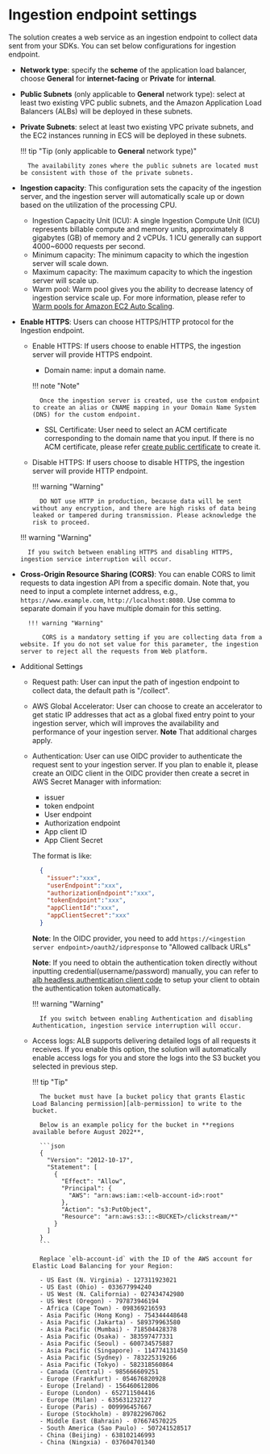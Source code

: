 # Ingestion endpoint settings
The solution creates a web service as an ingestion endpoint to collect data sent from your SDKs. You can set below configurations for ingestion endpoint.

* **Network type**: specify the **scheme** of the application load balancer, choose **General** for **internet-facing** or **Private** for **internal**.

* **Public Subnets** (only applicable to **General** network type): select at least two existing VPC public subnets, and the Amazon Application Load Balancers (ALBs) will be deployed in these subnets.

* **Private Subnets**: select at least two existing VPC private subnets, and the EC2 instances running in ECS will be deployed in these subnets.

    !!! tip "Tip (only applicable to **General** network type)"

        The availability zones where the public subnets are located must be consistent with those of the private subnets.

* **Ingestion capacity**: This configuration sets the capacity of the ingestion server, and the ingestion server will automatically scale up or down based on the utilization of the processing CPU.
    * Ingestion Capacity Unit (ICU): A single Ingestion Compute Unit (ICU) represents billable compute and memory units, approximately 8 gigabytes (GB) of memory and 2 vCPUs. 1 ICU generally can support 4000~6000 requests per second.
    * Minimum capacity: The minimum capacity to which the ingestion server will scale down.
    * Maximum capacity: The maximum capacity to which the ingestion server will scale up.
    * Warm pool: Warm pool gives you the ability to decrease latency of ingestion service scale up. For more information, please refer to [Warm pools for Amazon EC2 Auto Scaling](https://docs.aws.amazon.com/autoscaling/ec2/userguide/ec2-auto-scaling-warm-pools.html).

* **Enable HTTPS**: Users can choose HTTPS/HTTP protocol for the Ingestion endpoint.
    * Enable HTTPS: If users choose to enable HTTPS, the ingestion server will provide HTTPS endpoint. 
        * Domain name: input a domain name.  
         
        !!! note "Note"

            Once the ingestion server is created, use the custom endpoint to create an alias or CNAME mapping in your Domain Name System (DNS) for the custom endpoint.
        * SSL Certificate: User need to select an ACM certificate corresponding to the domain name that you input. If there is no ACM certificate, please refer [create public certificate](https://docs.aws.amazon.com/acm/latest/userguide/gs-acm-request-public.html) to create it.

    * Disable HTTPS: If users choose to disable HTTPS, the ingestion server will provide HTTP endpoint.

        !!! warning "Warning"

            DO NOT use HTTP in production, because data will be sent without any encryption, and there are high risks of data being leaked or tampered during transmission. Please acknowledge the risk to proceed.

    !!! warning "Warning"

        If you switch between enabling HTTPS and disabling HTTPS, ingestion service interruption will occur.

* **Cross-Origin Resource Sharing (CORS)**: You can enable CORS to limit requests to data ingestion API from a specific domain. Note that, you need to input a complete internet address, e.g., `https://www.example.com`, `http://localhost:8080`. Use comma to separate domain if you have multiple domain for this setting.

        !!! warning "Warning"

            CORS is a mandatory setting if you are collecting data from a website. If you do not set value for this parameter, the ingestion server to reject all the requests from Web platform.

* Additional Settings
    * Request path: User can input the path of ingestion endpoint to collect data, the default path is "/collect".
    * AWS Global Accelerator: User can choose to create an accelerator to get static IP addresses that act as a global fixed entry point to your ingestion server, which will improves the availability and performance of your ingestion server. 
      **Note** That additional charges apply.
    * Authentication: User can use OIDC provider to authenticate the request sent to your ingestion server. If you plan to enable it, please create an OIDC client in the OIDC provider then create a secret in AWS Secret Manager with information:
        * issuer
        * token endpoint
        * User endpoint
        * Authorization endpoint
        * App client ID
        * App Client Secret

        The format is like:
        ```json
          {
            "issuer":"xxx",
            "userEndpoint":"xxx",
            "authorizationEndpoint":"xxx",
            "tokenEndpoint":"xxx",
            "appClientId":"xxx",
            "appClientSecret":"xxx"
          }
        ```
      **Note**: In the OIDC provider, you need to add `https://<ingestion server endpoint>/oauth2/idpresponse` to "Allowed callback URLs"

        **Note**: If you need to obtain the authentication token directly without inputting credential(username/password) manually, you can refer to [alb headless authentication client code][alb-headless-authentication-client] to setup your client to obtain the authentication token automatically.

        !!! warning "Warning"

            If you switch between enabling Authentication and disabling Authentication, ingestion service interruption will occur.

    * Access logs: ALB supports delivering detailed logs of all requests it receives. If you enable this option, the solution will automatically enable access logs for you and store the logs into the S3 bucket you selected in previous step.

        !!! tip "Tip"

            The bucket must have [a bucket policy that grants Elastic Load Balancing permission][alb-permission] to write to the bucket.

            Below is an example policy for the bucket in **regions available before August 2022**,

            ```json
            {
              "Version": "2012-10-17",
              "Statement": [
                {
                  "Effect": "Allow",
                  "Principal": {
                    "AWS": "arn:aws:iam::<elb-account-id>:root"
                  },
                  "Action": "s3:PutObject",
                  "Resource": "arn:aws:s3:::<BUCKET>/clickstream/*"
                }
              ]
            }
            ```

            Replace `elb-account-id` with the ID of the AWS account for Elastic Load Balancing for your Region:

            - US East (N. Virginia) - 127311923021
            - US East (Ohio) - 033677994240
            - US West (N. California) - 027434742980
            - US West (Oregon) - 797873946194
            - Africa (Cape Town) - 098369216593
            - Asia Pacific (Hong Kong) - 754344448648
            - Asia Pacific (Jakarta) - 589379963580
            - Asia Pacific (Mumbai) - 718504428378
            - Asia Pacific (Osaka) - 383597477331
            - Asia Pacific (Seoul) - 600734575887
            - Asia Pacific (Singapore) - 114774131450
            - Asia Pacific (Sydney) - 783225319266
            - Asia Pacific (Tokyo) - 582318560864
            - Canada (Central) - 985666609251
            - Europe (Frankfurt) - 054676820928
            - Europe (Ireland) - 156460612806
            - Europe (London) - 652711504416
            - Europe (Milan) - 635631232127
            - Europe (Paris) - 009996457667
            - Europe (Stockholm) - 897822967062
            - Middle East (Bahrain) - 076674570225
            - South America (Sao Paulo) - 507241528517
            - China (Beijing) - 638102146993
            - China (Ningxia) - 037604701340

<!--
            Below is an example policy for the bucket in **regions available as of August 2022 or later**,

            This policy grants permissions to the specified log delivery service. Use this policy for load balancers in Availability Zones in the following Regions:

            - Asia Pacific (Hyderabad)
            - Asia Pacific (Melbourne)
            - Europe (Spain)
            - Europe (Zurich)
            - Middle East (UAE)

            ```json
            {
              "Version": "2012-10-17",
              "Statement": [
                {
                  "Effect": "Allow",
                  "Principal": {
                    "Service": "logdelivery.elasticloadbalancing.amazonaws.com"
                  },
                  "Action": "s3:PutObject",
                  "Resource": "arn:aws:s3:::<BUCKET>/clickstream/*"
                }
              ]
            }
            ```
-->

[alb-permission]: https://docs.aws.amazon.com/elasticloadbalancing/latest/application/enable-access-logging.html
[alb-headless-authentication-client]: https://github.com/aws-samples/alb-headless-authentication-client